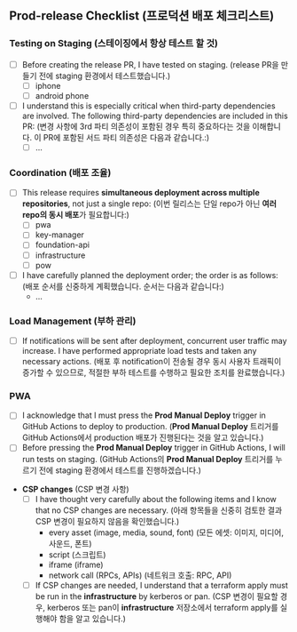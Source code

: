 ## Prod-release Checklist (프로덕션 배포 체크리스트)

### Testing on Staging (스테이징에서 항상 테스트 할 것)

- [ ]  Before creating the release PR, I have tested on staging. (release PR을 만들기 전에 staging 환경에서 테스트했습니다.)
    - [ ]  iphone
    - [ ]  android phone
- [ ]  I understand this is especially critical when third-party dependencies are involved. The following third-party dependencies are included in this PR: (변경 사항에 3rd 파티 의존성이 포함된 경우 특히 중요하다는 것을 이해합니다. 이 PR에 포함된 서드 파티 의존성은 다음과 같습니다.:)
    - [ ]  …

### Coordination (배포 조율)

- [ ]  This release requires **simultaneous deployment across multiple repositories**, not just a single repo: (이번 릴리스는 단일 repo가 아닌 **여러 repo의 동시 배포**가 필요합니다:)
    - [ ]  pwa
    - [ ]  key-manager
    - [ ]  foundation-api
    - [ ]  infrastructure
    - [ ]  pow
- [ ]  I have carefully planned the deployment order; the order is as follows: (배포 순서를 신중하게 계획했습니다. 순서는 다음과 같습니다:)
    - …

### Load Management (부하 관리)

- [ ]  If notifications will be sent after deployment, concurrent user traffic may increase. I have performed appropriate load tests and taken any necessary actions. (배포 후 notification이 전송될 경우 동시 사용자 트래픽이 증가할 수 있으므로, 적절한 부하 테스트를 수행하고 필요한 조치를 완료했습니다.)

### PWA

- [ ]  I acknowledge that I must press the **Prod Manual Deploy** trigger in GitHub Actions to deploy to production. (**Prod Manual Deploy** 트리거를 GitHub Actions에서 production 배포가 진행된다는 것을 알고 있습니다.)
- [ ]  Before pressing the **Prod Manual Deploy** trigger in GitHub Actions, I will run tests on staging. (GitHub Actions의 **Prod Manual Deploy** 트리거를 누르기 전에 staging 환경에서 테스트를 진행하겠습니다.)
- **CSP changes** (CSP 변경 사항)
    - [ ]  I have thought very carefully about the following items and I know that no CSP changes are necessary. (아래 항목들을 신중히 검토한 결과 CSP 변경이 필요하지 않음을 확인했습니다.)
        - every asset (image, media, sound, font) (모든 에셋: 이미지, 미디어, 사운드, 폰트)
        - script (스크립트)
        - iframe (iframe)
        - network call (RPCs, APIs) (네트워크 호출: RPC, API)
    - [ ]  If CSP changes are needed, I understand that a terraform apply must be run in the **infrastructure** by kerberos or pan. (CSP 변경이 필요할 경우, kerberos 또는 pan이 **infrastructure** 저장소에서 terraform apply를 실행해야 함을 알고 있습니다.)